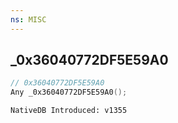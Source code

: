 ```yaml
---
ns: MISC
---
```

## _0x36040772DF5E59A0

```c
// 0x36040772DF5E59A0
Any _0x36040772DF5E59A0();
```

```
NativeDB Introduced: v1355
```

